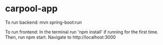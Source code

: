 # carpool-app

To run backend: mvn spring-boot:run

To run frontend:
In the terminal run 'npm install' if running for the first time.
Then, run npm start.
Navigate to http://localhost:3000
